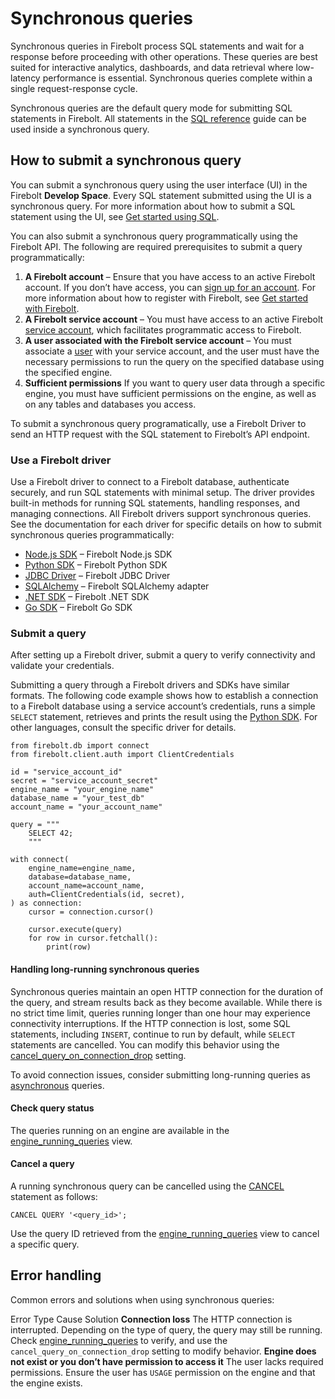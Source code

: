 # [](#synchronous-queries)Synchronous queries

Synchronous queries in Firebolt process SQL statements and wait for a response before proceeding with other operations. These queries are best suited for interactive analytics, dashboards, and data retrieval where low-latency performance is essential. Synchronous queries complete within a single request-response cycle.

Synchronous queries are the default query mode for submitting SQL statements in Firebolt. All statements in the [SQL reference](/sql_reference/) guide can be used inside a synchronous query.

## [](#how-to-submit-a-synchronous-query)How to submit a synchronous query

You can submit a synchronous query using the user interface (UI) in the Firebolt **Develop Space**. Every SQL statement submitted using the UI is a synchronous query. For more information about how to submit a SQL statement using the UI, see [Get started using SQL](/Guides/getting-started/get-started-sql.html).

You can also submit a synchronous query programmatically using the Firebolt API. The following are required prerequisites to submit a query programmatically:

1. **A Firebolt account** – Ensure that you have access to an active Firebolt account. If you don’t have access, you can [sign up for an account](https://www.firebolt.io/sign-up). For more information about how to register with Firebolt, see [Get started with Firebolt](/Guides/getting-started/).
2. **A Firebolt service account** – You must have access to an active Firebolt [service account](/Guides/managing-your-organization/service-accounts.html), which facilitates programmatic access to Firebolt.
3. **A user associated with the Firebolt service account** – You must associate a [user](/Guides/managing-your-organization/managing-users.html#-users) with your service account, and the user must have the necessary permissions to run the query on the specified database using the specified engine.
4. **Sufficient permissions** If you want to query user data through a specific engine, you must have sufficient permissions on the engine, as well as on any tables and databases you access.

To submit a synchronous query programatically, use a Firebolt Driver to send an HTTP request with the SQL statement to Firebolt’s API endpoint.

### [](#use-a-firebolt-driver)Use a Firebolt driver

Use a Firebolt driver to connect to a Firebolt database, authenticate securely, and run SQL statements with minimal setup. The driver provides built-in methods for running SQL statements, handling responses, and managing connections. All Firebolt drivers support synchronous queries. See the documentation for each driver for specific details on how to submit synchronous queries programmatically:

- [Node.js SDK](/Guides/developing-with-firebolt/connecting-with-nodejs.html) – Firebolt Node.js SDK
- [Python SDK](/Guides/developing-with-firebolt/connecting-with-Python.html) – Firebolt Python SDK
- [JDBC Driver](/Guides/developing-with-firebolt/connecting-with-jdbc.html) – Firebolt JDBC Driver
- [SQLAlchemy](/Guides/developing-with-firebolt/connecting-with-sqlalchemy.html) – Firebolt SQLAlchemy adapter
- [.NET SDK](/Guides/developing-with-firebolt/connecting-with-net-sdk.html) – Firebolt .NET SDK
- [Go SDK](/Guides/developing-with-firebolt/connecting-with-go.html) – Firebolt Go SDK

### [](#submit-a-query)Submit a query

After setting up a Firebolt driver, submit a query to verify connectivity and validate your credentials.

Submitting a query through a Firebolt drivers and SDKs have similar formats. The following code example shows how to establish a connection to a Firebolt database using a service account’s credentials, runs a simple `SELECT` statement, retrieves and prints the result using the [Python SDK](/Guides/developing-with-firebolt/connecting-with-Python.html). For other languages, consult the specific driver for details.

```
from firebolt.db import connect
from firebolt.client.auth import ClientCredentials

id = "service_account_id"
secret = "service_account_secret"
engine_name = "your_engine_name"
database_name = "your_test_db"
account_name = "your_account_name"

query = """
    SELECT 42;
    """

with connect(
    engine_name=engine_name,
    database=database_name,
    account_name=account_name,
    auth=ClientCredentials(id, secret),
) as connection:
    cursor = connection.cursor()

    cursor.execute(query)
    for row in cursor.fetchall():
        print(row)
```

#### [](#handling-long-running-synchronous-queries)Handling long-running synchronous queries

Synchronous queries maintain an open HTTP connection for the duration of the query, and stream results back as they become available. While there is no strict time limit, queries running longer than one hour may experience connectivity interruptions. If the HTTP connection is lost, some SQL statements, including `INSERT`, continue to run by default, while `SELECT` statements are cancelled. You can modify this behavior using the [cancel\_query\_on\_connection\_drop](/Reference/system-settings.html#query-cancellation-mode-on-connection-drop) setting.

To avoid connection issues, consider submitting long-running queries as [asynchronous](/API-reference/using-async-queries.html) queries.

#### [](#check-query-status)Check query status

The queries running on an engine are available in the [engine\_running\_queries](/sql_reference/information-schema/engine-running-queries.html) view.

#### [](#cancel-a-query)Cancel a query

A running synchronous query can be cancelled using the [CANCEL](/sql_reference/commands/queries/cancel.html) statement as follows:

```
CANCEL QUERY '<query_id>';
```

Use the query ID retrieved from the [engine\_running\_queries](/sql_reference/information-schema/engine-running-queries.html) view to cancel a specific query.

## [](#error-handling)Error handling

Common errors and solutions when using synchronous queries:

Error Type Cause Solution **Connection loss** The HTTP connection is interrupted. Depending on the type of query, the query may still be running. Check [engine\_running\_queries](/sql_reference/information-schema/engine-running-queries.html) to verify, and use the `cancel_query_on_connection_drop` setting to modify behavior. **Engine does not exist or you don’t have permission to access it** The user lacks required permissions. Ensure the user has `USAGE` permission on the engine and that the engine exists.